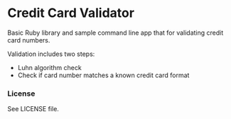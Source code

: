# Credit Card Validator

Basic Ruby library and sample command line app that for validating credit card numbers.

Validation includes two steps:

* Luhn algorithm check
* Check if card number matches a known credit card format

### License

See LICENSE file.